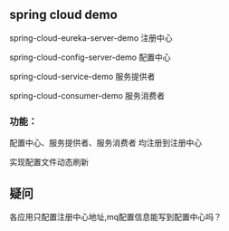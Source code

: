 ## spring cloud demo

spring-cloud-eureka-server-demo 注册中心

spring-cloud-config-server-demo 配置中心

spring-cloud-service-demo 服务提供者

spring-cloud-consumer-demo 服务消费者


### 功能：

配置中心、服务提供者、服务消费者 均注册到注册中心

实现配置文件动态刷新


## 疑问
各应用只配置注册中心地址,mq配置信息能写到配置中心吗？